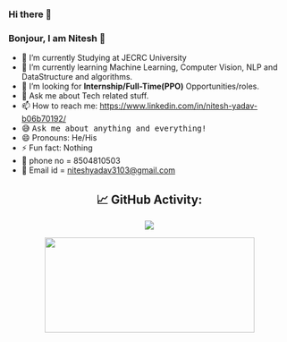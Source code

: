 ### Hi there 👋
### Bonjour, I am Nitesh 👋

- 🔭 I’m currently Studying at JECRC University
- 🌱 I’m currently learning Machine Learning, Computer Vision, NLP and DataStructure and algorithms.
- 💼 I’m looking for **Internship/Full-Time(PPO)** Opportunities/roles.
- 💬 Ask me about Tech related stuff.
- 📫 How to reach me: https://www.linkedin.com/in/nitesh-yadav-b06b70192/
- 😅 <samp>Ask me about anything and everything!</samp>
- 😄 Pronouns: He/His
- ⚡ Fun fact: Nothing 
- 💬 phone no = 8504810503
- 💼 Email id = niteshyadav3103@gmail.com


<div align="center">
 <h2>📈 GitHub Activity:</h2>
  <img src="https://github-readme-stats.vercel.app/api?username=Niteshyadav0331&&show_icons=true&title_color=ffffff&icon_color=bb2acf&text_color=daf7dc&bg_color=151515"/>
  <p align="center">
  <img height="170px" width='375px' src="https://github-readme-stats.vercel.app/api/top-langs/?username=Niteshyadav0331&layout=compact&theme=react" />
</p>
</div>




